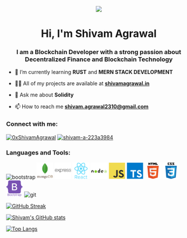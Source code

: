 <div id="header" align="center">
  <img src="https://media.giphy.com/media/M9gbBd9nbDrOTu1Mqx/giphy.gif" width="100"/>
</div>

<h1 align="center">Hi, I'm Shivam Agrawal</h1>
<h3 align="center">I am a Blockchain Developer with a strong passion about Decentralized Finance and Blockchain Technology</h3>

- 🌱 I’m currently learning **RUST** and **MERN STACK DEVELOPMENT**

- 👨‍💻 All of my projects are available at **[shivamagrawal.in](https://www.shivamagrawal.in/)**

- 💬 Ask me about **Solidity**

- 📫 How to reach me **shivam.agrawal2310@gmail.com**

<h3 align="left">Connect with me:</h3>
<p align="left">
<a href="https://twitter.com/0xShivamAgrawal" target="blank"><img align="center" src="https://raw.githubusercontent.com/rahuldkjain/github-profile-readme-generator/master/src/images/icons/Social/twitter.svg" alt="0xShivamAgrawal" height="30" width="40" /></a>
<a href="https://www.linkedin.com/in/shivam-a-223a3984/" target="blank"><img align="center" src="https://raw.githubusercontent.com/rahuldkjain/github-profile-readme-generator/master/src/images/icons/Social/linked-in-alt.svg" alt="shivam-a-223a3984" height="30" width="40" /></a>
</p>

<h3 align="left">Languages and Tools:</h3>
<p align="left"> <a href="https://docs.soliditylang.org/" target="_blank" rel="noreferrer" style="text-decoration:none"> <img src="https://docs.soliditylang.org/en/v0.8.7/_images/logo.svg" alt="bootstrap" width="45" height="45"/> </a> <a href="https://www.mongodb.com/" target="_blank" rel="noreferrer" style="text-decoration:none"> <img src="https://raw.githubusercontent.com/devicons/devicon/master/icons/mongodb/mongodb-original-wordmark.svg" alt="mongodb" width="45" height="45"/><a href="https://expressjs.com" target="_blank" rel="noreferrer" style="text-decoration:none"> <img src="https://raw.githubusercontent.com/devicons/devicon/master/icons/express/express-original-wordmark.svg" alt="express" width="45" height="45"/> </a> <a href="https://reactjs.org/" target="_blank" rel="noreferrer" style="text-decoration:none"> <img src="https://raw.githubusercontent.com/devicons/devicon/master/icons/react/react-original-wordmark.svg" alt="react" width="45" height="45"/> </a> <a href="https://nodejs.org" target="_blank" rel="noreferrer" style="text-decoration:none"> <img src="https://raw.githubusercontent.com/devicons/devicon/master/icons/nodejs/nodejs-original-wordmark.svg" alt="nodejs" width="45" height="45"/> <a href="https://www.javascript.com/" target="_blank" rel="noreferrer" style="text-decoration:none"> <img src="https://raw.githubusercontent.com/devicons/devicon/master/icons/javascript/javascript-original.svg" alt="javascript" width="45" height="45"/> <a href="https://www.typescriptlang.org/" target="_blank" rel="noreferrer" style="text-decoration:none;"> <img src="https://raw.githubusercontent.com/devicons/devicon/master/icons/typescript/typescript-original.svg" alt="typescript" width="45" height="45"/> </a>  <a href="https://www.w3.org/html/" target="_blank" rel="noreferrer" style="text-decoration:none"> <img src="https://raw.githubusercontent.com/devicons/devicon/master/icons/html5/html5-original-wordmark.svg" alt="html5" width="45" height="45"/> </a> <a href="https://www.w3schools.com/css/" target="_blank" rel="noreferrer" style="text-decoration:none"> <img src="https://raw.githubusercontent.com/devicons/devicon/master/icons/css3/css3-original-wordmark.svg" alt="css3" width="45" height="45"/> </a> </a> <a href="https://getbootstrap.com" target="_blank" rel="noreferrer" style="text-decoration:none"> <img src="https://raw.githubusercontent.com/devicons/devicon/master/icons/bootstrap/bootstrap-plain-wordmark.svg" alt="bootstrap" width="45" height="45"/> </a>    <a href="https://git-scm.com/" target="_blank" rel="noreferrer" style="text-decoration:none"> <img src="https://www.vectorlogo.zone/logos/git-scm/git-scm-icon.svg" alt="git" width="45" height="45"/> </a>  </a>   </p>

[![GitHub Streak](http://github-readme-streak-stats.herokuapp.com?user=Shivam78288&theme=dark&background=000000)](https://git.io/streak-stats)

[![Shivam's GitHub stats](https://github-readme-stats.vercel.app/api?username=Shivam78288&theme=vision-friendly-dark)](https://github.com/anuraghazra/github-readme-stats)

[![Top Langs](https://github-readme-stats.vercel.app/api/top-langs/?username=Shivam78288&layout=compact&theme=vision-friendly-dark)](https://github.com/anuraghazra/github-readme-stats)
